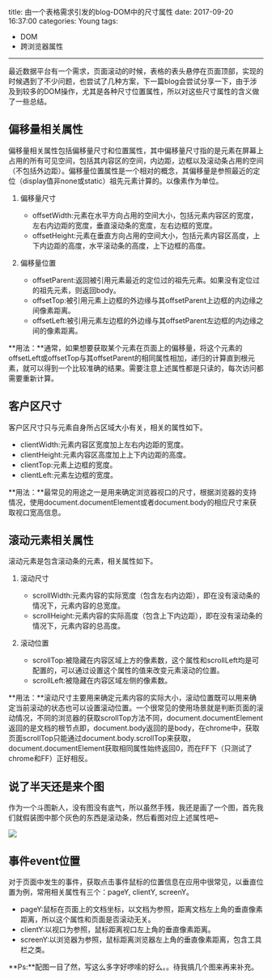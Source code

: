 title: 由一个表格需求引发的blog-DOM中的尺寸属性
date: 2017-09-20 16:37:00
categories: Young
tags: 
- DOM
- 跨浏览器属性

---
最近数据平台有一个需求，页面滚动的时候，表格的表头悬停在页面顶部，实现的时候遇到了不少问题，也尝试了几种方案，下一篇blog会尝试分享一下，由于涉及到较多的DOM操作，尤其是各种尺寸位置属性，所以对这些尺寸属性的含义做了一些总结。

<!--more-->

## 偏移量相关属性

偏移量相关属性包括偏移量尺寸和位置属性，其中偏移量尺寸指的是元素在屏幕上占用的所有可见空间，包括其内容区的空间，内边距，边框以及滚动条占用的空间（不包括外边距）。偏移量位置属性是一个相对的概念，其偏移量是参照最近的定位（display值非none或static）祖先元素计算的。以像素作为单位。

1. 偏移量尺寸
	* offsetWidth:元素在水平方向占用的空间大小，包括元素内容区的宽度，左右内边距的宽度，垂直滚动条的宽度，左右边框的宽度。
	* offsetHeight:元素在垂直方向占用的空间大小，包括元素内容区高度，上下内边距的高度，水平滚动条的高度，上下边框的高度。

2. 	偏移量位置
	* offsetParent:返回被引用元素最近的定位过的祖先元素。如果没有定位过的祖先元素，则返回body。
	* offsetTop:被引用元素上边框的外边缘与其offsetParent上边框的内边缘之间像素距离。
	* offsetLeft:被引用元素左边框的外边缘与其offsetParent左边框的内边缘之间的像素距离。

**用法：**通常，如果想要获取某个元素在页面上的偏移量，将这个元素的offsetLeft或offsetTop与其offsetParent的相同属性相加，递归的计算直到根元素，就可以得到一个比较准确的结果。需要注意上述属性都是只读的，每次访问都需要重新计算。


## 客户区尺寸

客户区尺寸只与元素自身所占区域大小有关，相关的属性如下。

* clientWidth:元素内容区宽度加上左右内边距的宽度。
* clientHeight:元素内容区高度加上上下内边距的高度。
* clientTop:元素上边框的宽度。
* clientLeft:元素左边框的宽度。

**用法：**最常见的用途之一是用来确定浏览器视口的尺寸，根据浏览器的支持情况，使用document.documentElement或者document.body的相应尺寸来获取视口宽高信息。

##	 滚动元素相关属性
滚动元素是包含滚动条的元素，相关属性如下。

1. 滚动尺寸
	* scrollWidth:元素内容的实际宽度（包含左右内边距），即在没有滚动条的情况下，元素内容的总宽度。
	* scrollHeight:元素内容的实际高度（包含上下内边距），即在没有滚动条的情况下，元素内容的总高度。

2. 滚动位置
	* scrollTop:被隐藏在内容区域上方的像素数，这个属性和scrollLeft均是可配置的，可以通过设置这个属性的值来改变元素滚动的位置。
	* scrollLeft:被隐藏在内容区域左侧的像素数。

**用法：**滚动尺寸主要用来确定元素内容的实际大小，滚动位置既可以用来确定当前滚动的状态也可以设置滚动位置。一个很常见的使用场景就是判断页面的滚动情况，不同的浏览器的获取scrollTop方法不同，document.documentElement返回的是文档的根节点即<html>，document.body返回的是body，在chrome中，获取页面scrollTop只能通过document.body.scrollTop来获取，document.documentElement获取相同属性始终返回0，而在FF下（只测试了chrome和FF）正好相反。

## 说了半天还是来个图
作为一个斗图新人，没有图没有底气，所以虽然手残，我还是画了一个图，首先我们就假装图中那个灰色的东西是滚动条，然后看图对应上述属性吧~

![](http://p1.meituan.net/xgfe/447fe588baa4cd81ed6e3cd6fc38b55d85970.png)

## 事件event位置

对于页面中发生的事件，获取点击事件鼠标的位置信息在应用中很常见，以垂直位置为例，常用相关属性有三个：pageY, clientY, screenY。

* pageY:鼠标在页面上的文档坐标，以文档为参照，距离文档左上角的垂直像素距离，所以这个属性和页面是否滚动无关。
* clientY:以视口为参照，鼠标距离视口左上角的垂直像素距离。
* screenY:以浏览器为参照，鼠标距离浏览器左上角的垂直像素距离，包含工具栏之类。

**Ps:**配图一目了然，写这么多字好啰嗦的好么。。待我搞几个图来再来补充。




